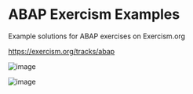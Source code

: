 # ABAP Exercism Examples

Example solutions for ABAP exercises on Exercism.org

https://exercism.org/tracks/abap

![image](https://user-images.githubusercontent.com/59966492/160008664-82576df0-9c8d-4fea-b824-acb819b7d546.png)

![image](https://user-images.githubusercontent.com/59966492/160008737-550e60b5-39a1-49a5-8171-a7904bcf9a52.png)

